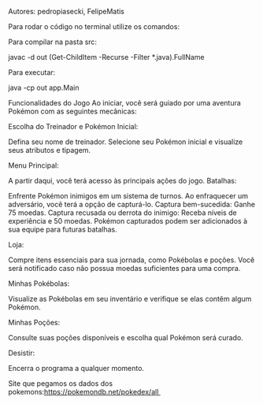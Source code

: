 Autores: pedropiasecki, FelipeMatis

Para rodar o código no terminal utilize os comandos:

Para compilar na pasta src:

javac -d out (Get-ChildItem -Recurse -Filter *.java).FullName 

Para executar:

java -cp out app.Main

Funcionalidades do Jogo
Ao iniciar, você será guiado por uma aventura Pokémon com as seguintes mecânicas:

Escolha do Treinador e Pokémon Inicial:

Defina seu nome de treinador.
Selecione seu Pokémon inicial e visualize seus atributos e tipagem.

Menu Principal:

A partir daqui, você terá acesso às principais ações do jogo.
Batalhas:

Enfrente Pokémon inimigos em um sistema de turnos.
Ao enfraquecer um adversário, você terá a opção de capturá-lo.
Captura bem-sucedida: Ganhe 75 moedas.
Captura recusada ou derrota do inimigo: Receba níveis de experiência e 50 moedas.
Pokémon capturados podem ser adicionados à sua equipe para futuras batalhas.

Loja:

Compre itens essenciais para sua jornada, como Pokébolas e poções.
Você será notificado caso não possua moedas suficientes para uma compra.

Minhas Pokébolas:

Visualize as Pokébolas em seu inventário e verifique se elas contêm algum Pokémon.

Minhas Poções:

Consulte suas poções disponíveis e escolha qual Pokémon será curado.

Desistir:

Encerra o programa a qualquer momento.

Site que pegamos os dados dos pokemons:https://pokemondb.net/pokedex/all 
